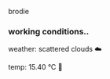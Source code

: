 brodie

<!--weather_start-->
### working conditions..

weather: scattered clouds ☁️

temp: 15.40 °C 👕

<!--weather_end-->
